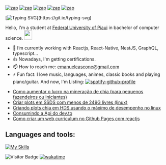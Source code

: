 [![zap](https://img.shields.io/badge/Telegram-2CA5E0?style=for-the-badge&logo=telegram&logoColor=white)](https://telegram.me/jecrs687)
[![zap](https://img.shields.io/badge/Messenger-00B2FF?style=for-the-badge&logo=messenger&logoColor=white)](https://www.messenger.com/t/jecrs687)
[![zap](https://img.shields.io/badge/Discord-7289DA?style=for-the-badge&logo=discord&logoColor=white)](https://discordapp.com/users/551785804888932354)
[![zap](https://img.shields.io/badge/Instagram-E4405F?style=for-the-badge&logo=instagram&logoColor=white)](https://www.instagram.com/jecrs687/)
[![zap]( https://img.shields.io/badge/LinkedIn-0077B5?style=for-the-badge&logo=linkedin&logoColor=white)](https://www.linkedin.com/in/jecrs687/)


[![Typing SVG](https://readme-typing-svg.herokuapp.com?lines=Hi%2C+I'm+happy+because+you+are+here!!!)](https://git.io/typing-svg) 


  
Hello, I'm a student at [Federal University of Piaui](https://ufpi.br/) in bachelor of computer science. <a href="https://www.gautamkrishnar.com/"><img src="https://media.giphy.com/media/hvRJCLFzcasrR4ia7z/giphy.gif" width="25px" height="30px"></a>
- 🍃 I’m currently working with Reactjs, React-Native, NestJS, GraphQL, typescript...
- 👍 Nowadays, I'm getting certifications.
- 📫 How to reach me: emanuelcascone@gmail.com
- ⚡ Fun fact: I love music, languages, animes, classic books and playing piano/guitar. And now, I'm Listing: 
[![spotify-github-profile](https://spotify-github-profile.vercel.app/api/view?uid=31tl7hwnjbfgpjinrrnzwnitba7e&cover_image=true&theme=novatorem&bar_color=53b14f&bar_color_cover=false)](https://spotify-github-profile.vercel.app/api/view?uid=31tl7hwnjbfgpjinrrnzwnitba7e&redirect=true)

<!--START_SECTION:waka-->
<!--END_SECTION:waka-->

<!-- BLOG-POST-LIST:START -->
- [Como aumentar o lucro na mineração de chia &lpar;para pequenos fazendeiros ou iniciantes&rpar;](https://dev.to/jecrs687/como-aumentar-o-lucro-com-a-chia-para-pequenos-fazendeiros-ou-iniciantes-1o2b)
- [Criar plots em SSDS com menos de 249G livres &lpar;linux&rpar;](https://dev.to/jecrs687/criar-plots-em-ssds-com-menos-de-249g-livres-linux-2o0e)
- [Criando plots chia em HDS usando o máximo de desempenho no linux](https://dev.to/jecrs687/criando-plots-chias-em-hds-usando-o-maximo-de-desempenho-no-linux-4ecf)
- [Consumindo a Api do dev.to](https://dev.to/jecrs687/consumindo-a-api-do-dev-to-4n5e)
- [Como criar um web curriculum no Github Pages com reactjs](https://dev.to/jecrs687/como-criar-um-web-curriculum-no-github-pages-com-reactjs-5a0)
<!-- BLOG-POST-LIST:END -->

## Languages and tools:
  [![My Skills](https://skillicons.dev/icons?i=nodejs,javascript,typescript,c,python,vscode,linux,docker,mysql,mongodb,redis,heroku,html,css,scss,aws,react,nestjs,nextjs,graphql,express,firebase,github,wordpress,discord)](https://skillicons.dev)
  

  
![Visitor Badge](https://visitor-badge.laobi.icu/badge?page_id=jecrs687.jecrs687)
[![wakatime](https://wakatime.com/badge/user/777fc214-6eb8-4627-8c93-467c3ac7e028.svg)](https://wakatime.com/@777fc214-6eb8-4627-8c93-467c3ac7e028)
